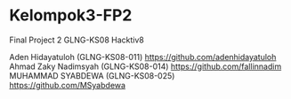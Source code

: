 # Kelompok3-FP2
Final Project 2 GLNG-KS08 Hacktiv8

Aden Hidayatuloh (GLNG-KS08-011) https://github.com/adenhidayatuloh
Ahmad Zaky Nadimsyah (GLNG-KS08-014) https://github.com/fallinnadim
MUHAMMAD SYABDEWA (GLNG-KS08-025) https://github.com/MSyabdewa
